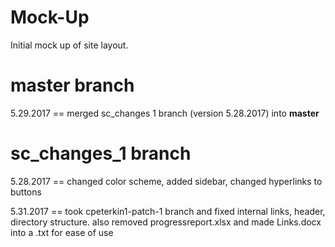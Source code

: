 # Mock-Up
Initial mock up of site layout.

# master branch
5.29.2017 == merged sc_changes 1 branch (version 5.28.2017) into **master**

# sc_changes_1 branch
5.28.2017 == changed color scheme, added sidebar, changed hyperlinks to buttons

5.31.2017 == took cpeterkin1-patch-1 branch and fixed internal links, header, directory structure.
		also removed progressreport.xlsx and made Links.docx into a .txt for ease of use



